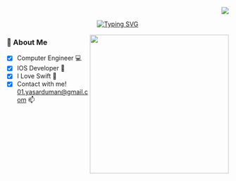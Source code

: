 
<div align="right">   
  
  [![](https://visitcount.itsvg.in/api?id=duman011&icon=0&color=9)](https://visitcount.itsvg.in)  
  
</div>

<div align="center">
  
[![Typing SVG](https://readme-typing-svg.demolab.com?font=Signika+Negative&size=30&duration=3500&pause=1000&color=31CBC0&center=true&vCenter=true&random=false&width=435&lines=HELLO+THERE!++%F0%9F%91%BE++WELCOME++%F0%9F%99%8B%F0%9F%8F%BB%E2%80%8D%E2%99%82%EF%B8%8F;MY+NAME+IS+YASAR+%F0%9F%91%8B+)](https://git.io/typing-svg)

</div>

<!--  DIVIDER  -->
<img align="right" width="100%" height="2" src="https://github.com/yasarduman/yasarduman/assets/81991720/97d98d92-93dd-4932-8ff7-7b5cd28fcbc3">

<img  align="right" width="315" src="https://github.com/duman011/duman011/assets/81991720/bb9adc1e-b378-4928-b4fd-a2cd838eeaeb">

### 💫 About Me 

- [x] Computer Engineer 💻 
- [x] IOS Developer 📱 
- [x] I Love Swift 🥇
- [x] Contact with me! [01.yasarduman@gmail.com](mailto:01.yasarduman@gmail.com) 📫

<!--  DIVIDER  -->
<img align="right" width="100%" height="2" src="https://github.com/yasarduman/yasarduman/assets/81991720/97d98d92-93dd-4932-8ff7-7b5cd28fcbc3">





